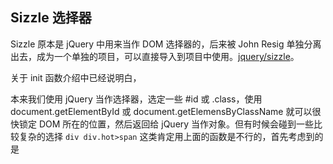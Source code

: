 ## Sizzle 选择器

Sizzle 原本是 jQuery 中用来当作 DOM 选择器的，后来被 John Resig 单独分离出去，成为一个单独的项目，可以直接导入到项目中使用。[jquery/sizzle](https://github.com/jquery/sizzle)。

关于 init 函数介绍中已经说明白，

本来我们使用 jQuery 当作选择器，选定一些 #id 或 .class，使用 document.getElementById 或 document.getElemensByClassName 就可以很快锁定 DOM 所在的位置，然后返回给 jQuery 当作对象。但有时候会碰到一些比较复杂的选择 `div div.hot>span` 这类肯定用上面的函数是不行的，首先考虑到的是